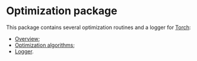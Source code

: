 <a name='optim.dok'></a>
# Optimization package

This package contains several optimization routines and a logger for [Torch](https://github.com/torch/torch7/blob/master/README.md):

 * [Overview](doc/intro.md);
 * [Optimization algorithms](doc/algos.md);
 * [Logger](doc/logger.md).
